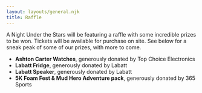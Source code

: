 ```yaml
---
layout: layouts/general.njk
title: Raffle
---
```


A Night Under the Stars will be featuring a raffle with some incredible prizes to be won. Tickets will be available for purchase on site. See below for a sneak peak of some of our prizes, with more to come.
- **Ashton Carter Watches**, generously donated by Top Choice Electronics
- **Labatt Fridge**, generously donated by Labatt
- **Labatt Speaker**, generously donated by Labatt
- **5K Foam Fest & Mud Hero Adventure pack**, generously donated by 365 Sports
